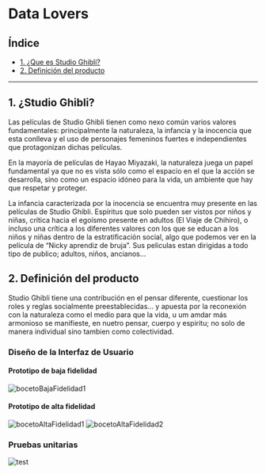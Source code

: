 # Data Lovers

## Índice

* [1. ¿Que es Studio Ghibli?](#1-preámbulo)
* [2. Definición del producto](#2-resumen-del-proyecto)
***
## 1. ¿Studio Ghibli?

Las películas de Studio Ghibli tienen como nexo común varios valores fundamentales: principalmente la naturaleza, la infancia y la inocencia que esta conlleva y el uso de personajes femeninos fuertes e independientes que protagonizan dichas películas. 

En la mayoría de películas de Hayao Miyazaki, la naturaleza juega un papel fundamental ya que no es vista sólo como el espacio en el que la acción se desarrolla, sino como un espacio idóneo para la vida, un ambiente que hay que respetar y proteger.

La infancia caracterizada por la inocencia se encuentra muy presente en las películas de Studio Ghibli. Espíritus que solo pueden ser vistos por niños y niñas, crítica hacia el egoísmo presente en adultos (El Viaje de Chihiro), o incluso una crítica a los diferentes valores con los que se educan a los niños y niñas dentro de la estratificación social, algo que podemos ver en la película de “Nicky aprendiz de bruja”.
Sus peliculas estan dirigidas a todo tipo de publico; adultos, niños, ancianos...

## 2. Definición del producto

Studio Ghibli tiene una contribución en el pensar diferente, cuestionar los roles y reglas socialmente preestablecidas... y apuesta por la reconexión con la naturaleza como el medio para que la vida, u um amdar más armonioso se manifieste, en nuetro pensar, cuerpo y espiritu; no solo de manera individual sino tambien como colectividad. 

### Diseño de la Interfaz de Usuario
#### Prototipo de baja fidelidad

![bocetoBajaFidelidad1](../CDMX013-data-lovers/src/images/bajafidelidad.jpg)
#### Prototipo de alta fidelidad

![bocetoAltaFidelidad1](../CDMX013-data-lovers/src/images/Altafidelidad1.jpg)
![bocetoAltaFidelidad2](../CDMX013-data-lovers/src/images/altaFidelidad2.jpg)
### Pruebas unitarias

![test](../CDMX013-data-lovers/src/images/Captura%20de%20Pantalla%202022-08-29%20a%20la(s)%2021.19.39.png)

